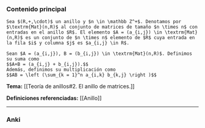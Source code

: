 ### Contenido principal

```ad-Formal
Sea $(R,+,\cdot)$ un anillo y $n \in \mathbb Z^+$. Denotamos por $\textrm{Mat}(n,R)$ al conjunto de matrices de tamaño $n \times n$ con entradas en el anillo $R$. El elemento $A = (a_{i,j}) \in \textrm{Mat}(n,R)$ es un conjunto de $n \times n$ elemento de $R$ cuya entrada en la fila $i$ y columna $j$ es $a_{i,j} \in R$.

Sean $A = (a_{i,j}), B = (b_{i,j}) \in \textrm{Mat}(n,R)$. Definimos su suma como
$$A+B = (a_{i,j} + b_{i,j}).$$
Además, definimos su multiplicación como
$$AB = \left (\sum_{k = 1}^n a_{i,k} b_{k,j} \right )$$
```

**Tema:** [[Teoría de anillos#2. El anillo de matrices.]]

**Definiciones referenciadas:** [[Anillo]]

---
### Anki
